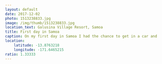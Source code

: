 ```yaml
---
layout: default
date: 2017-12-02
photo: 1513238833.jpg
image: /img/thumb/1513238833.jpg
location_text: Galusina Village Resort, Samoa
title: First day in Samoa
caption: On my first day in Samoa I had the chance to get in a car and go on a small road trip to surf. Samoa is composed by two small islands where the main roads go all around. This picture has been taken from the car, and most of the scenery all around the country looks like this!
location:
    latitude: -13.8763218
    longitude: -171.6465215
ratio: 1.33333
---
```


